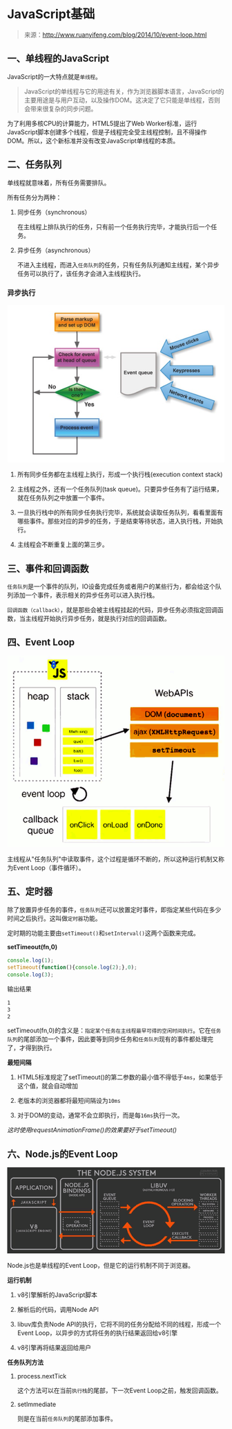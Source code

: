 # JavaScript基础

> 来源：http://www.ruanyifeng.com/blog/2014/10/event-loop.html

## 一、单线程的JavaScript

JavaScript的一大特点就是`单线程`。

> JavaScript的单线程与它的用途有关，作为浏览器脚本语言，JavaScript的主要用途是与用户互动，以及操作DOM。这决定了它只能是单线程，否则会带来很复杂的同步问题。

为了利用多核CPU的计算能力，HTML5提出了Web Worker标准，运行JavaScript脚本创建多个线程，但是子线程完全受主线程控制，且不得操作DOM。所以，这个新标准并没有改变JavaScript单线程的本质。

## 二、任务队列

单线程就意味着，所有任务需要排队。

所有任务分为两种：

1. 同步任务（synchronous）

    在主线程上排队执行的任务，只有前一个任务执行完毕，才能执行后一个任务。

2. 异步任务（asynchronous）

    不进入主线程，而进入`任务队列`的任务，只有任务队列通知主线程，某个异步任务可以执行了，该任务才会进入主线程执行。

### 异步执行

![task-queue.jpg](./img/task-queue.jpg)

1. 所有同步任务都在主线程上执行，形成一个执行栈(execution context stack)

2. 主线程之外，还有一个任务队列(task queue)。只要异步任务有了运行结果，就在任务队列之中放置一个事件。

3. 一旦执行栈中的所有同步任务执行完毕，系统就会读取任务队列，看看里面有哪些事件。那些对应的异步的任务，于是结束等待状态，进入执行栈，开始执行。

4. 主线程会不断重复上面的第三步。

## 三、事件和回调函数

`任务队列`是一个事件的队列，IO设备完成任务或者用户的某些行为，都会给这个队列添加一个事件，表示相关的异步任务可以进入执行栈。

`回调函数（callback）`，就是那些会被主线程挂起的代码，异步任务必须指定回调函数，当主线程开始执行异步任务，就是执行对应的回调函数。


## 四、Event Loop

![event-loop](./img/event-loop.png)

主线程从"任务队列"中读取事件，这个过程是循环不断的，所以这种运行机制又称为Event Loop（事件循环）。

## 五、定时器

除了放置异步任务的事件，`任务队列`还可以放置定时事件，即指定某些代码在多少时间之后执行。这叫做`定时器`功能。

定时期的功能主要由`setTimeout()`和`setInterval()`这两个函数来完成。

**setTimeout(fn,0)**

```javascript
console.log(1);
setTimeout(function(){console.log(2);},0);
console.log(3);
```

输出结果

    1
    3
    2

setTimeout(fn,0)的含义是：`指定某个任务在主线程最早可得的空闲时间执行`。它在`任务队列`的尾部添加一个事件，因此要等到同步任务和`任务队列`现有的事件都处理完了，才得到执行。

**最短间隔**

1. HTML5标准规定了setTimeout()的第二参数的最小值不得低于`4ms`，如果低于这个值，就会自动增加

2. 老版本的浏览器都将最短间隔设为`10ms`

3. 对于DOM的变动，通常不会立即执行，而是每`16ms`执行一次。

*这时使用requestAnimationFrame()的效果要好于setTimeout()*

## 六、Node.js的Event Loop

![node-event-loop](./img/node-event-loop.png)

Node.js也是单线程的Event Loop，但是它的运行机制不同于浏览器。

**运行机制**

1. v8引擎解析的JavaScript脚本

2. 解析后的代码，调用Node API

3. libuv库负责Node API的执行，它将不同的任务分配给不同的线程，形成一个Event Loop，以异步的方式将任务的执行结果返回给v8引擎

4. v8引擎再将结果返回给用户

**任务队列方法**

1. process.nextTick

    这个方法可以在当前`执行栈`的尾部，下一次Event Loop之前，触发回调函数。

2. setImmediate

    则是在当前`任务队列`的尾部添加事件。
